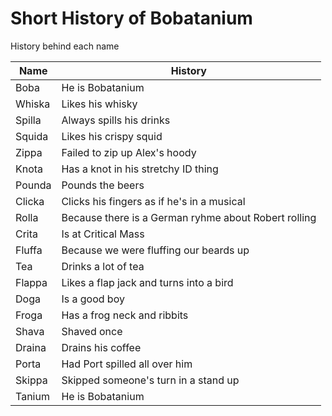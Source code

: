 # Short History of Bobatanium

History behind each name

| Name | History|
| ---- | -------|
| Boba | He is Bobatanium |
| Whiska | Likes his whisky |
| Spilla | Always spills his drinks |
| Squida | Likes his crispy squid |
| Zippa | Failed to zip up Alex's hoody |
| Knota | Has a knot in his stretchy ID thing |
| Pounda | Pounds the beers |
| Clicka | Clicks his fingers as if he's in a musical |
| Rolla | Because there is a German ryhme about Robert rolling |
| Crita | Is at Critical Mass |
| Fluffa | Because we were fluffing our beards up |
| Tea | Drinks a lot of tea |
| Flappa | Likes a flap jack and turns into a bird |
| Doga | Is a good boy |
| Froga | Has a frog neck and ribbits |
| Shava | Shaved once |
| Draina | Drains his coffee |
| Porta | Had Port spilled all over him |
| Skippa | Skipped someone's turn in a stand up |
| Tanium | He is Bobatanium |
